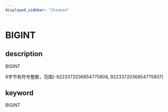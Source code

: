 ```yaml
---
displayed_sidebar: "Chinese"
---
```


# BIGINT

## description

BIGINT

8字节有符号整数，范围[-9223372036854775808, 9223372036854775807]

## keyword

BIGINT
